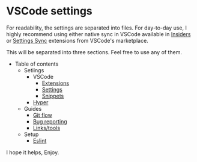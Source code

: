 # VSCode settings

For readability, the settings are separated into files. For day-to-day use, I highly recommend using either native sync in VSCode available in [Insiders](https://code.visualstudio.com/docs/editor/settings-sync) or [Settings Sync](https://marketplace.visualstudio.com/items?itemName=Shan.code-settings-sync) extensions from VSCode's marketplace.

This will be separated into three sections. Feel free to use any of them.

- Table of contents
  - Setiings
    - VSCode
      - [Extensions](Settings/VSCode/extensions.md)
      - [Settings](Settings/VSCode/settings.md)
      - [Snippets](Settings/VSCode/snippets.md)
    - [Hyper](Settings/hyper.md)
  - Guides
    - [Git flow](Guide/gitFlow.md)
    - [Bug reporting](Guide/bugReport.md)
    - [Links/tools](Guide/links.md)
  - Setup
    - [Eslint](Setup/.eslintrc)

I hope it helps,
Enjoy.
